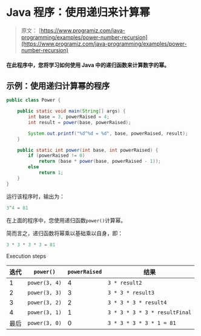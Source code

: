 # Java 程序：使用递归来计算幂

> 原文： [https://www.programiz.com/java-programming/examples/power-number-recursion](https://www.programiz.com/java-programming/examples/power-number-recursion)

#### 在此程序中，您将学习如何使用 Java 中的递归函数来计算数字的幂。

## 示例：使用递归计算幂的程序

```java
public class Power {

    public static void main(String[] args) {
        int base = 3, powerRaised = 4;
        int result = power(base, powerRaised);

        System.out.printf("%d^%d = %d", base, powerRaised, result);
    }

    public static int power(int base, int powerRaised) {
        if (powerRaised != 0)
            return (base * power(base, powerRaised - 1));
        else
            return 1;
    }
}
```

运行该程序时，输出为：

```java
3^4 = 81
```

在上面的程序中，您使用递归函数`power()`计算幂。

简而言之，递归函数将幂乘以基础乘以自身，即：

```java
3 * 3 * 3 * 3 = 81
```

Execution steps

| 迭代 | `power()` | `powerRaised` | 结果 |
| --- | --- | --- | --- |
| 1 | `power(3, 4)` | 4 | `3 * result2` |
| 2 | `power(3, 3)` | 3 | `3 * 3 * result3` |
| 3 | `power(3, 2)` | 2 | `3 * 3 * 3 * result4` |
| 4 | `power(3, 1)` | 1 | `3 * 3 * 3 * 3 * resultFinal` |
| 最后 | `power(3, 0)` | 0 | `3 * 3 * 3 * 3 * 1 = 81` |